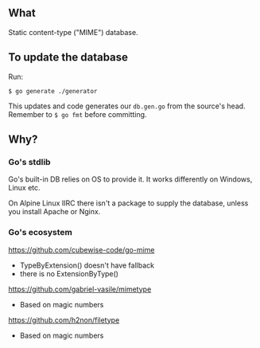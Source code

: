 What
----

Static content-type ("MIME") database.


To update the database
----------------------

Run:

```console
$ go generate ./generator
```

This updates and code generates our `db.gen.go` from the source's head. Remember to
`$ go fmt` before committing.


Why?
----

### Go's stdlib

Go's built-in DB relies on OS to provide it. It works differently on Windows, Linux etc.

On Alpine Linux IIRC there isn't a package to supply the database, unless you install Apache or Nginx.


### Go's ecosystem

https://github.com/cubewise-code/go-mime

- TypeByExtension() doesn't have fallback
- there is no ExtensionByType()

https://github.com/gabriel-vasile/mimetype

- Based on magic numbers

https://github.com/h2non/filetype

- Based on magic numbers
